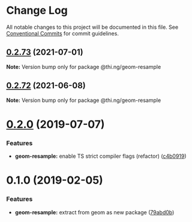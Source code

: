# Change Log

All notable changes to this project will be documented in this file.
See [Conventional Commits](https://conventionalcommits.org) for commit guidelines.

## [0.2.73](https://github.com/thi-ng/umbrella/compare/@thi.ng/geom-resample@0.2.72...@thi.ng/geom-resample@0.2.73) (2021-07-01)

**Note:** Version bump only for package @thi.ng/geom-resample





## [0.2.72](https://github.com/thi-ng/umbrella/compare/@thi.ng/geom-resample@0.2.71...@thi.ng/geom-resample@0.2.72) (2021-06-08)

**Note:** Version bump only for package @thi.ng/geom-resample





# [0.2.0](https://github.com/thi-ng/umbrella/compare/@thi.ng/geom-resample@0.1.17...@thi.ng/geom-resample@0.2.0) (2019-07-07)

### Features

* **geom-resample:** enable TS strict compiler flags (refactor) ([c4b0919](https://github.com/thi-ng/umbrella/commit/c4b0919))

# 0.1.0 (2019-02-05)

### Features

* **geom-resample:** extract from geom as new package ([79abd0b](https://github.com/thi-ng/umbrella/commit/79abd0b))
